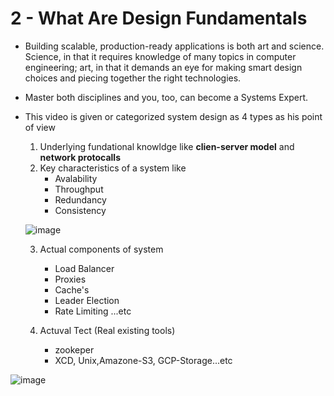 # 2 - What Are Design Fundamentals

* Building scalable, production-ready applications is both art and science. Science, in that it requires knowledge of many topics in computer engineering; art, in that it demands an eye for making smart design choices and piecing together the right technologies.

* Master both disciplines and you, too, can become a Systems Expert.
* This video is given or categorized system design as 4 types as his point of view
     1) Underlying fundational knowldge  like **clien-server model** and **network protocalls**
     2) Key characteristics of a system like
         * Avalability
         * Throughput
         * Redundancy
         * Consistency 

   ![image](https://github.com/user-attachments/assets/d8a818fa-1154-4f40-af55-ed41dd4bdc85)

   3) Actual components of system
        * Load Balancer
        * Proxies
        * Cache's
        * Leader Election
        * Rate Limiting ...etc
     
   4) Actuval Tect (Real existing tools)
       * zookeper
       * XCD, Unix,Amazone-S3, GCP-Storage...etc 

  
![image](https://github.com/user-attachments/assets/fb703286-815e-4fe1-9247-99d88d5c36e1)
